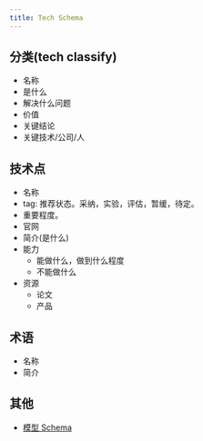 ```yaml
---
title: Tech Schema
---
```


## 分类(tech classify)
* 名称
* 是什么
* 解决什么问题
* 价值
* 关键结论
* 关键技术/公司/人

## 技术点
* 名称
* tag: 推荐状态。采纳，实验，评估，暂缓，待定。
* 重要程度。
* 官网
* 简介(是什么)
* 能力
  * 能做什么，做到什么程度
  * 不能做什么
* 资源
  * 论文
  * 产品

## 术语
* 名称
* 简介

## 其他
* [模型 Schema](../s/schema.md)
